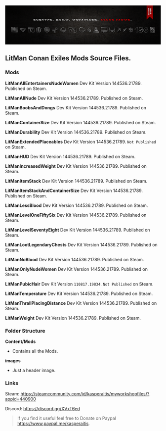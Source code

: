 ![GitLab Header](/images/gitlab_header.png)

## LitMan Conan Exiles Mods Source Files.

### Mods

**LitManAllEntertainersNudeWomen**
Dev Kit Version 144536.21789. Published on Steam.

**LitManAllNude**
Dev Kit Version 144536.21789. Published on Steam.

**LitManBoobsAndDongs**
Dev Kit Version 144536.21789. Published on Steam.

**LitManContainerSize**
Dev Kit Version 144536.21789. Published on Steam.

**LitManDurability**
Dev Kit Version 144536.21789. Published on Steam.

**LitManExtendedPlaceables**
Dev Kit Version 144536.21789. `Not Published` on Steam.

**LitManHUD**
Dev Kit Version 144536.21789. Published on Steam.

**LitManIncreasedWeight**
Dev Kit Version 144536.21789. Published on Steam.

**LitManItemStack**
Dev Kit Version 144536.21789. Published on Steam.

**LitManItemStackAndContainerSize**
Dev Kit Version 144536.21789. Published on Steam.

**LitManLessBlood**
Dev Kit Version 144536.21789. Published on Steam.

**LitManLevelOneFiftySix**
Dev Kit Version 144536.21789. Published on Steam.

**LitManLevelSeventyEight**
Dev Kit Version 144536.21789. Published on Steam.

**LitManLootLegendaryChests**
Dev Kit Version 144536.21789. Published on Steam.

**LitManNoBlood**
Dev Kit Version 144536.21789. Published on Steam.

**LitManOnlyNudeWomen**
Dev Kit Version 144536.21789. Published on Steam.

**LitManPubicHair**
Dev Kit Version `110817.19834`. `Not Published` on Steam.

**LitManTemperature**
Dev Kit Version 144536.21789. Published on Steam.

**LitManThrallPlacingDistance**
Dev Kit Version 144536.21789. Published on Steam.

**LitManWeight**
Dev Kit Version 144536.21789. Published on Steam.

### Folder Structure

**Content/Mods**
- Contains all the Mods.

**images**
- Just a header image.

### Links

Steam: https://steamcommunity.com/id/kasperaitis/myworkshopfiles/?appid=440900

Discord: https://discord.gg/XVxT6ed

> If you find it useful feel free to Donate on Paypal https://www.paypal.me/kasperaitis.
